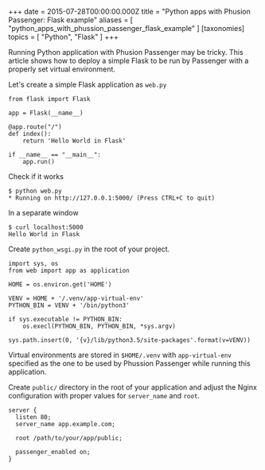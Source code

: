 
+++
date = 2015-07-28T00:00:00.000Z
title = "Python apps with Phusion Passenger: Flask example"
aliases = [
    "python_apps_with_phussion_passenger_flask_example"
]
[taxonomies]
topics = [ "Python", "Flask" ]
+++

Running Python application with Phusion Passenger may be tricky. This article
shows how to deploy a simple Flask to be run by Passenger with a properly set
virtual environment.

Let's create a simple Flask application as `web.py`

```
from flask import Flask

app = Flask(__name__)

@app.route("/")
def index():
    return 'Hello World in Flask'

if __name__ == "__main__":
    app.run()
```

Check if it works

```
$ python web.py
* Running on http://127.0.0.1:5000/ (Press CTRL+C to quit)
```

In a separate window

```
$ curl localhost:5000
Hello World in Flask
```

Create `python_wsgi.py` in the root of your project.

```
import sys, os
from web import app as application

HOME = os.environ.get('HOME')

VENV = HOME + '/.venv/app-virtual-env'
PYTHON_BIN = VENV + '/bin/python3'

if sys.executable != PYTHON_BIN:
    os.execl(PYTHON_BIN, PYTHON_BIN, *sys.argv)

sys.path.insert(0, '{v}/lib/python3.5/site-packages'.format(v=VENV))
```

Virtual environments are stored in `$HOME/.venv` with `app-virtual-env` specified
as the one to be used by Phussion Passenger while running this application.

Create `public/` directory in the root of your application and adjust the Nginx
configuration with proper values for `server_name` and `root`.

```
server {
  listen 80;
  server_name app.example.com;

  root /path/to/your/app/public;

  passenger_enabled on;
}
```
